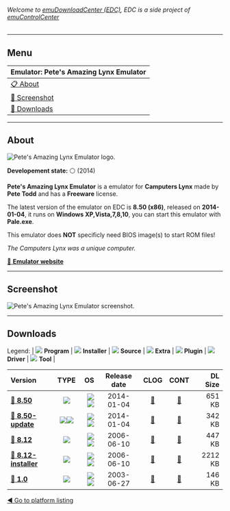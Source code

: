 ###### Welcome to [emuDownloadCenter (EDC)](https://github.com/PhoenixInteractiveNL/emuDownloadCenter/wiki/), EDC is a side project of [emuControlCenter](https://github.com/PhoenixInteractiveNL/emuControlCenter/wiki/)
***
## Menu
| **Emulator: Pete's Amazing Lynx Emulator** |
|:---------|
| [:clipboard: About](#about) |
| [:sunrise: Screenshot](#screenshot) |
| [:floppy_disk: Downloads](#downloads) |
***
## About
![](https://github.com/PhoenixInteractiveNL/emuDownloadCenter/wiki/images_emulator/pale_logo_200.jpg "Pete's Amazing Lynx Emulator logo.")

**Developement state:** :white_circle: (2014)

**Pete's Amazing Lynx Emulator** is a emulator for **Camputers Lynx** made by **Pete Todd** and has a **Freeware** license.

The latest version of the emulator on EDC is **8.50 (x86)**, released on **2014-01-04**, it runs on **Windows XP,Vista,7,8,10**, you can start this emulator with **Pale.exe**.

This emulator does **NOT** specificly need BIOS image(s) to start ROM files!

_The Camputers Lynx was a unique computer._

[:link: **Emulator website**](http://www.russelldavis.org/CamputersLynx/PALE/index.htm)
***
## Screenshot
![](https://raw.githubusercontent.com/PhoenixInteractiveNL/emuDownloadCenter/master/hooks/pale/emulator_screen_01.jpg "Pete's Amazing Lynx Emulator screenshot.")
***
## Downloads
Legend: | 
![](https://raw.githubusercontent.com/wiki/PhoenixInteractiveNL/emuDownloadCenter/images_misc/icon_program_24.png) **Program** | 
![](https://raw.githubusercontent.com/wiki/PhoenixInteractiveNL/emuDownloadCenter/images_misc/icon_installer_24.png) **Installer** | 
![](https://raw.githubusercontent.com/wiki/PhoenixInteractiveNL/emuDownloadCenter/images_misc/icon_source_code_24.png) **Source** | 
![](https://raw.githubusercontent.com/wiki/PhoenixInteractiveNL/emuDownloadCenter/images_misc/icon_extra_24.png) **Extra** | 
![](https://raw.githubusercontent.com/wiki/PhoenixInteractiveNL/emuDownloadCenter/images_misc/icon_plugin_24.png) **Plugin** | 
![](https://raw.githubusercontent.com/wiki/PhoenixInteractiveNL/emuDownloadCenter/images_misc/icon_driver_24.png) **Driver** | 
![](https://raw.githubusercontent.com/wiki/PhoenixInteractiveNL/emuDownloadCenter/images_misc/icon_tool_24.png) **Tool** | 
 
| Version | TYPE | OS | Release date | CLOG | CONT | DL Size |
|:--------|:----:|---:|:------------:|:----:|:----:|--------:|
| [:floppy_disk: **8.50**](https://github.com/PhoenixInteractiveNL/edc-repo0007/raw/master/pale/8.50.7z) | ![](https://raw.githubusercontent.com/wiki/PhoenixInteractiveNL/emuDownloadCenter/images_misc/icon_program_24.png) | ![](https://raw.githubusercontent.com/wiki/PhoenixInteractiveNL/emuDownloadCenter/images_misc/logo_windows_24.png)![](https://raw.githubusercontent.com/wiki/PhoenixInteractiveNL/emuDownloadCenter/images_misc/icon_32-bit_24.png) | 2014-01-04 | [:page_facing_up:](https://github.com/PhoenixInteractiveNL/edc-repo0007/blob/master/pale/8.50_changelog.txt) | [:mag_right:](https://github.com/PhoenixInteractiveNL/edc-repo0007/blob/master/pale/8.50_contents.txt) | 651 KB |
| [:floppy_disk: **8.50-update**](https://github.com/PhoenixInteractiveNL/edc-repo0007/raw/master/pale/8.50-update.7z) | ![](https://raw.githubusercontent.com/wiki/PhoenixInteractiveNL/emuDownloadCenter/images_misc/icon_extra_24.png)![](https://raw.githubusercontent.com/wiki/PhoenixInteractiveNL/emuDownloadCenter/images_misc/icon_tool_24.png) | ![](https://raw.githubusercontent.com/wiki/PhoenixInteractiveNL/emuDownloadCenter/images_misc/logo_windows_24.png)![](https://raw.githubusercontent.com/wiki/PhoenixInteractiveNL/emuDownloadCenter/images_misc/icon_32-bit_24.png) | 2014-01-04 | [:page_facing_up:](https://github.com/PhoenixInteractiveNL/edc-repo0007/blob/master/pale/8.50-update_changelog.txt) | [:mag_right:](https://github.com/PhoenixInteractiveNL/edc-repo0007/blob/master/pale/8.50-update_contents.txt) | 342 KB |
| [:floppy_disk: **8.12**](https://github.com/PhoenixInteractiveNL/edc-repo0007/raw/master/pale/8.12.7z) | ![](https://raw.githubusercontent.com/wiki/PhoenixInteractiveNL/emuDownloadCenter/images_misc/icon_program_24.png) | ![](https://raw.githubusercontent.com/wiki/PhoenixInteractiveNL/emuDownloadCenter/images_misc/logo_windows_24.png)![](https://raw.githubusercontent.com/wiki/PhoenixInteractiveNL/emuDownloadCenter/images_misc/icon_32-bit_24.png) | 2006-06-10 | [:page_facing_up:](https://github.com/PhoenixInteractiveNL/edc-repo0007/blob/master/pale/8.12_changelog.txt) | [:mag_right:](https://github.com/PhoenixInteractiveNL/edc-repo0007/blob/master/pale/8.12_contents.txt) | 447 KB |
| [:floppy_disk: **8.12-installer**](https://github.com/PhoenixInteractiveNL/edc-repo0007/raw/master/pale/8.12-installer.7z) | ![](https://raw.githubusercontent.com/wiki/PhoenixInteractiveNL/emuDownloadCenter/images_misc/icon_installer_24.png) | ![](https://raw.githubusercontent.com/wiki/PhoenixInteractiveNL/emuDownloadCenter/images_misc/logo_windows_24.png)![](https://raw.githubusercontent.com/wiki/PhoenixInteractiveNL/emuDownloadCenter/images_misc/icon_32-bit_24.png) | 2006-06-10 | [:page_facing_up:](https://github.com/PhoenixInteractiveNL/edc-repo0007/blob/master/pale/8.12-installer_changelog.txt) | [:mag_right:](https://github.com/PhoenixInteractiveNL/edc-repo0007/blob/master/pale/8.12-installer_contents.txt) | 2212 KB |
| [:floppy_disk: **1.0**](https://github.com/PhoenixInteractiveNL/edc-repo0007/raw/master/pale/1.0.7z) | ![](https://raw.githubusercontent.com/wiki/PhoenixInteractiveNL/emuDownloadCenter/images_misc/icon_program_24.png) | ![](https://raw.githubusercontent.com/wiki/PhoenixInteractiveNL/emuDownloadCenter/images_misc/logo_windows_24.png)![](https://raw.githubusercontent.com/wiki/PhoenixInteractiveNL/emuDownloadCenter/images_misc/icon_32-bit_24.png) | 2003-06-27 | [:page_facing_up:](https://github.com/PhoenixInteractiveNL/edc-repo0007/blob/master/pale/1.0_changelog.txt) | [:mag_right:](https://github.com/PhoenixInteractiveNL/edc-repo0007/blob/master/pale/1.0_contents.txt) | 146 KB |

[:arrow_backward: Go to platform listing](https://github.com/PhoenixInteractiveNL/emuDownloadCenter/wiki/EDC-Platform-List)
